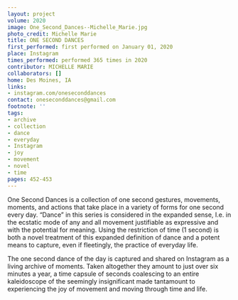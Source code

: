 ```yaml
---
layout: project
volume: 2020
image: One_Second_Dances--Michelle_Marie.jpg
photo_credit: Michelle Marie
title: ONE SECOND DANCES
first_performed: first performed on January 01, 2020
place: Instagram
times_performed: performed 365 times in 2020
contributor: MICHELLE MARIE
collaborators: []
home: Des Moines, IA
links:
- instagram.com/oneseconddances
contact: oneseconddances@gmail.com
footnote: ''
tags:
- archive
- collection
- dance
- everyday
- Instagram
- joy
- movement
- novel
- time
pages: 452-453
---
```



One Second Dances is a collection of one second gestures, movements, moments, and actions that take place in a variety of forms for one second every day. “Dance” in this series is considered in the expanded sense, I.e. in the ecstatic mode of any and all movement justifiable as expressive and with the potential for meaning. Using the restriction of time (1 second) is both a novel treatment of this expanded definition of dance and a potent means to capture, even if fleetingly, the practice of everyday life. 

The one second dance of the day is captured and shared on Instagram as a living archive of moments. Taken altogether they amount to just over six minutes a year, a time capsule of seconds coalescing to an entire kaleidoscope of the seemingly insignificant made tantamount to experiencing the joy of movement and moving through time and life.
